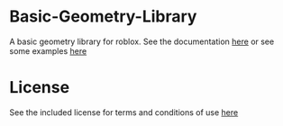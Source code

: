 # Basic-Geometry-Library
A basic geometry library for roblox. See the documentation [here](https://github.com/alphabot22/Basic-Geometry-Library/blob/main/docs/Documentation.md) or see some examples [here](https://github.com/alphabot22/Basic-Geometry-Library/tree/main/docs)

# License 

See the included license for terms and conditions of use [here](https://github.com/alphabot22/Basic-Geometry-Library/blob/main/LICENSE)
